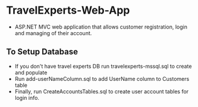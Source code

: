 # TravelExperts-Web-App
* ASP.NET MVC web application that allows customer registration, login and managing of their account.

## To Setup Database
* If you don't have travel experts DB run travelexperts-mssql.sql to create and populate
* Run add-userNameColumn.sql to add UserName column to Customers table
* Finally, run CreateAccountsTables.sql to create user account tables for login info.
